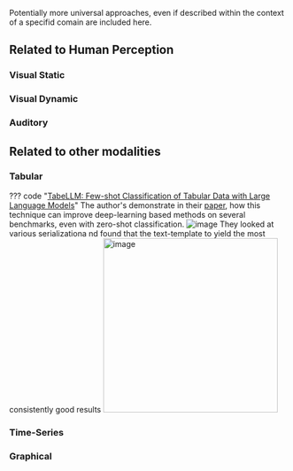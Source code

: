Potentially more universal approaches, even if described within the context of a specifid comain are included here. 

## Related to Human Perception 

### Visual Static

### Visual Dynamic

### Auditory 

## Related to other modalities

### Tabular

??? code "[TabeLLM: Few-shot Classification of Tabular Data with Large Language Models](https://github.com/clinicalml/TabLLM)"
    The author's demonstrate in their [paper](https://arxiv.org/abs/2210.10723), how this technique can improve deep-learning based methods on several benchmarks, even with zero-shot classification.
    ![image](https://github.com/ianderrington/genai/assets/76016868/9285b620-31eb-453d-a83f-7772115662f5)
    They looked at various serializationa nd found that the text-template to yield the most consistently good results <img width="315" alt="image" src="https://github.com/ianderrington/genai/assets/76016868/0d43714c-8a99-40a8-9c89-4eb35dcf6de9">
  
    
  
    

### Time-Series 

### Graphical






